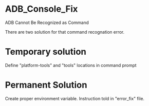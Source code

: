 # ADB_Console_Fix
ADB Cannot Be Recognized as Command

There are two solution for that command recognation error.
# Temporary solution
Define "platform-tools" and "tools" locations in command prompt

# Permanent Solution
Create proper environment variable. Instruction told in "error_fix" file.
